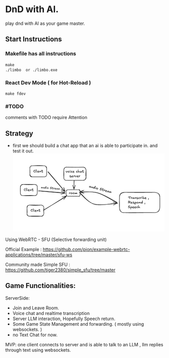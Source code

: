 # DnD with AI. 
play dnd with AI as your game master.
 
## Start Instructions

### Makefile has all instructions
```
make 
./limbo  or ./limbo.exe
```
### React Dev Mode ( for Hot-Reload )
```
make fdev
```

### #TODO
comments with TODO require Attention 

## Strategy

- first we should build a chat app that an ai is able to participate in. and test it out.
![alt text](/docs/img/image.png)



Using WebRTC - SFU (Selective forwarding unit)

Official Example : https://github.com/pion/example-webrtc-applications/tree/master/sfu-ws

Community made Simple SFU : https://github.com/tiger2380/simple_sfu/tree/master

## Game Functionalities:

ServerSide: 

- Join and Leave Room. 
- Voice chat and realtime transcription
- Server LLM interaction, Hopefully Speech return.
- Some Game State Management and forwarding. ( mostly using websockets. )
- no Text Chat for now. 

MVP: one client connects to server and is able to talk to an LLM , llm replies through text using websockets.

